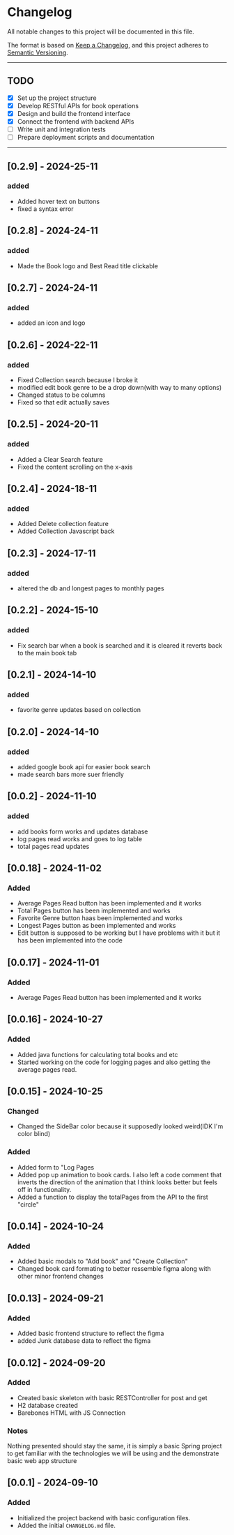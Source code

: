 # Changelog

All notable changes to this project will be documented in this file.

The format is based on [Keep a Changelog](https://keepachangelog.com/en/1.0.0/), and this project adheres to [Semantic Versioning](https://semver.org/spec/v2.0.0.html).

---

## TODO

- [X] Set up the project structure
- [X] Develop RESTful APIs for book operations
- [X] Design and build the frontend interface
- [X] Connect the frontend with backend APIs
- [ ] Write unit and integration tests
- [ ] Prepare deployment scripts and documentation
---
## [0.2.9] - 2024-25-11

### added
- Added hover text on buttons
- fixed a syntax error


## [0.2.8] - 2024-24-11

### added
- Made the Book logo and Best Read title clickable

## [0.2.7] - 2024-24-11

### added
- added an icon and logo

## [0.2.6] - 2024-22-11

### added
- Fixed Collection search because I broke it
- modified edit book genre to be a drop down(with way to many options)
- Changed status to be columns
- Fixed so that edit actually saves

## [0.2.5] - 2024-20-11

### added
- Added a Clear Search feature
- Fixed the content scrolling on the x-axis

## [0.2.4] - 2024-18-11

### added
- Added Delete collection feature
- Added Collection Javascript back


## [0.2.3] - 2024-17-11

### added
- altered the db and longest pages to monthly pages

## [0.2.2] - 2024-15-10

### added
- Fix search bar when a book is searched and it is cleared it reverts back to the main book tab

## [0.2.1] - 2024-14-10

### added
- favorite genre updates based on collection

## [0.2.0] - 2024-14-10

### added
- added google book api for easier book search
- made search bars more suer friendly


## [0.0.2] - 2024-11-10

### added
- add books form works and updates database
- log pages read works and goes to log table
- total pages read updates
 
## [0.0.18] - 2024-11-02

### Added
- Average Pages Read button has been implemented and it works
- Total Pages button has been implemented and works
- Favorite Genre button haas been implemented and works
- Longest Pages button as been implemented and works
- Edit button is supposed to be working but I have problems with it but it has been implemented into the code

## [0.0.17] - 2024-11-01

### Added
- Average Pages Read button has been implemented and it works

## [0.0.16] - 2024-10-27

### Added
- Added java functions for calculating total books and etc
- Started working on the code for logging pages and also getting the average pages read.

## [0.0.15] - 2024-10-25

### Changed
- Changed the SideBar color because it supposedly looked weird(IDK I'm color blind)

### Added
- Added form to "Log Pages
- Added pop up animation to book cards. I also left a code comment that inverts the direction of the animation that I think looks better but feels off in functionality.
- Added a function to display the totalPages from the API to the first "circle"

## [0.0.14] - 2024-10-24

### Added

- Added basic modals to "Add book" and "Create Collection"
- Changed book card formating to better ressemble figma along with other minor frontend changes
## [0.0.13] - 2024-09-21

### Added

- Added basic frontend structure to reflect the figma
- added Junk database data to reflect the figma

## [0.0.12] - 2024-09-20

### Added

- Created basic skeleton with basic RESTController for post and get
- H2 database created
- Barebones HTML with JS Connection

### Notes
Nothing presented should stay the same, it is simply
a basic Spring project to get familiar with the technologies
we will be using and the demonstrate basic web app structure

## [0.0.1] - 2024-09-10

### Added

- Initialized the project backend with basic configuration files.
- Added the initial `CHANGELOG.md` file.



